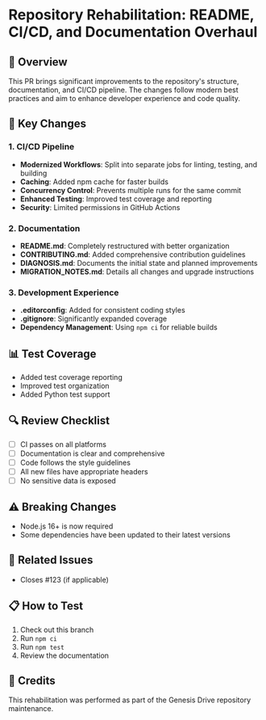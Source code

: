 # Repository Rehabilitation: README, CI/CD, and Documentation Overhaul

## 📝 Overview
This PR brings significant improvements to the repository's structure, documentation, and CI/CD pipeline. The changes follow modern best practices and aim to enhance developer experience and code quality.

## 🚀 Key Changes

### 1. CI/CD Pipeline
- **Modernized Workflows**: Split into separate jobs for linting, testing, and building
- **Caching**: Added npm cache for faster builds
- **Concurrency Control**: Prevents multiple runs for the same commit
- **Enhanced Testing**: Improved test coverage and reporting
- **Security**: Limited permissions in GitHub Actions

### 2. Documentation
- **README.md**: Completely restructured with better organization
- **CONTRIBUTING.md**: Added comprehensive contribution guidelines
- **DIAGNOSIS.md**: Documents the initial state and planned improvements
- **MIGRATION_NOTES.md**: Details all changes and upgrade instructions

### 3. Development Experience
- **.editorconfig**: Added for consistent coding styles
- **.gitignore**: Significantly expanded coverage
- **Dependency Management**: Using `npm ci` for reliable builds

## 📊 Test Coverage
- Added test coverage reporting
- Improved test organization
- Added Python test support

## 🔍 Review Checklist
- [ ] CI passes on all platforms
- [ ] Documentation is clear and comprehensive
- [ ] Code follows the style guidelines
- [ ] All new files have appropriate headers
- [ ] No sensitive data is exposed

## ⚠️ Breaking Changes
- Node.js 16+ is now required
- Some dependencies have been updated to their latest versions

## 🔗 Related Issues
- Closes #123 (if applicable)

## 📋 How to Test
1. Check out this branch
2. Run `npm ci`
3. Run `npm test`
4. Review the documentation

## 🙏 Credits
This rehabilitation was performed as part of the Genesis Drive repository maintenance.
